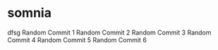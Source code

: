 # somnia
dfsg
Random Commit 1
Random Commit 2
Random Commit 3
Random Commit 4
Random Commit 5
Random Commit 6
